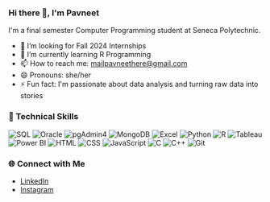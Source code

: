 ### Hi there 👋, I'm Pavneet 
I'm a final semester Computer Programming student at Seneca Polytechnic.
- 💼 I’m looking for Fall 2024 Internships
- 🌱 I’m currently learning R Programming
- 📫 How to reach me: [mailpavneethere@gmail.com](mailto:mailpavneethere@gmail.com)
- 😄 Pronouns: she/her
- ⚡ Fun fact: I'm passionate about data analysis and turning raw data into stories

### 🔧 Technical Skills

![SQL](https://img.shields.io/badge/-SQL-blue?logo=MySQL&logoColor=white)
![Oracle](https://img.shields.io/badge/-Oracle-red?logo=Oracle&logoColor=white)
 ![pgAdmin4](https://img.shields.io/badge/-pgAdmin4-yellow?logo=PostgreSQL&logoColor=white)
![MongoDB](https://img.shields.io/badge/-MongoDB-green?logo=MongoDB&logoColor=white)
![Excel](https://img.shields.io/badge/-Excel-brightgreen?logo=Microsoft-Excel&logoColor=white)
![Python](https://img.shields.io/badge/-Python-blue?logo=Python&logoColor=white)
![R](https://img.shields.io/badge/-R-orange?logo=R&logoColor=white)
![Tableau](https://img.shields.io/badge/-Tableau-blueviolet?logo=Tableau&logoColor=white)
![Power BI](https://img.shields.io/badge/-Power%20BI-orange?logo=Power-BI&logoColor=white)
![HTML](https://img.shields.io/badge/-HTML-orange?logo=HTML5&logoColor=white)
![CSS](https://img.shields.io/badge/-CSS-blue?logo=CSS3&logoColor=white)
![JavaScript](https://img.shields.io/badge/-JavaScript-yellow?logo=JavaScript&logoColor=white)
![C](https://img.shields.io/badge/-C-blue?logo=C&logoColor=white)
![C++](https://img.shields.io/badge/-C++-brightgreen?logo=C%2B%2B&logoColor=white)
![Git](https://img.shields.io/badge/-Git-orange?logo=Git&logoColor=white)

### 🌐 Connect with Me
- [LinkedIn](https://www.linkedin.com/in/kaurpavneet29/)
- [Instagram](https://www.instagram.com/kaurpavneet29/)
